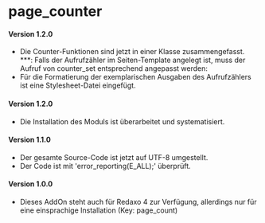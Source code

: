 # page_counter
<h4>Version 1.2.0</h4>
<ul>
    <li>Die Counter-Funktionen sind jetzt in einer Klasse zusammengefasst.<br/>
        ***: Falls der Aufrufzähler im Seiten-Template angelegt ist,
        muss der Aufruf von counter_set entsprechend angepasst werden:</li>
    <li>Für die Formatierung der exemplarischen Ausgaben des Aufrufzählers
        ist eine Stylesheet-Datei eingefügt.</li>
</ul>
<h4>Version 1.2.0</h4>
<ul>
    <li>Die Installation des Moduls ist überarbeitet und systematisiert.</li>
</ul>
<h4>Version 1.1.0</h4>
<ul>
    <li>Der gesamte Source-Code ist jetzt auf UTF-8 umgestellt.</li>
    <li>Der Code ist mit 'error_reporting(E_ALL);' überprüft.</li>
</ul>
<h4>Version 1.0.0</h4>
<ul>
    <li>Dieses AddOn steht auch für Redaxo 4 zur Verfügung, allerdings nur für
        eine einsprachige Installation (Key: page_count)</li>
</ul>